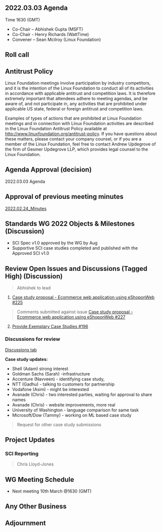 ## 2022.03.03 Agenda

Time 1630 (GMT)

- Co-Chair – Abhishek Gupta (MSFT)
- Co-Chair - Henry Richards (WattTime)
- Convener – Sean Mcilroy (Linux Foundation)

## Roll call
  
## Antitrust Policy
Linux Foundation meetings involve participation by industry competitors, and it is the intention of the Linux Foundation to conduct 
all of its activities in accordance with applicable antitrust and competition laws. 
It is therefore extremely important that attendees adhere to meeting agendas, and be aware of, and not participate in, any activities 
that are prohibited under applicable US state, federal or foreign antitrust and competition laws.

Examples of types of actions that are prohibited at Linux Foundation meetings and in connection with Linux Foundation activities are 
described in the Linux Foundation Antitrust Policy available at http://www.linuxfoundation.org/antitrust-policy. 
If you have questions about these matters, please contact your company counsel, or if you are a member of the Linux Foundation, 
feel free to contact Andrew Updegrove of the firm of Gesmer Updegrove LLP, which provides legal counsel to the Linux Foundation.
  
## Agenda Approval (decision) 
2022.03.03 Agenda
  
## Approval of previous meeting minutes
[2022.02.24_Minutes](https://github.com/Green-Software-Foundation/standards_wg/blob/main/Agenda_Minutes/2022.02.24_Minutes.md)


## Standards WG 2022 Objects & Milestones (Discussion)

- SCI Spec v1.0 approved by the WG by Aug
- Supportive SCI case studies completed and published with the Approved SCI v1.0  

## Review Open Issues and Discussions (Tagged High) (Discussion)

> Abhishek to lead

1. [Case study proposal - Ecommerce web application using eShoponWeb #225](https://github.com/Green-Software-Foundation/software_carbon_intensity/discussions/225)

> Comments submitted against issue [Case study proposal - Ecommerce web application using eShoponWeb #227](https://github.com/Green-Software-Foundation/software_carbon_intensity/issues/227)

2. [Provide Exemplary Case Studies #196](https://github.com/Green-Software-Foundation/software_carbon_intensity/discussions/196)


### Discussions for review

[Discussions tab](https://github.com/Green-Software-Foundation/software_carbon_intensity/discussions)

**Case study updates:**

- Shell (Adam) strong interest
- Goldman Sachs (Sarah) -infrastructure
- Accenture (Navveen) - identifying case study, 
- NTT (Gadhu) - talking to customers for partnership
- Vodafone (Asim) - might be interested
- Avanade (Chris) - two interested parties, waiting for approval to share names
- Avanade (Chris) - website improvements, more real
- University of Washington - language comparison for same task
- Microsoft/Dow (Tammy) - working on ML based case study

> Request for other case study submissions

## Project Updates

### SCI Reporting

> Chris Lloyd-Jones

## WG Meeting Schedule

- Next meeting 10th March @1630 (GMT) 

## Any Other Business

## Adjournment
